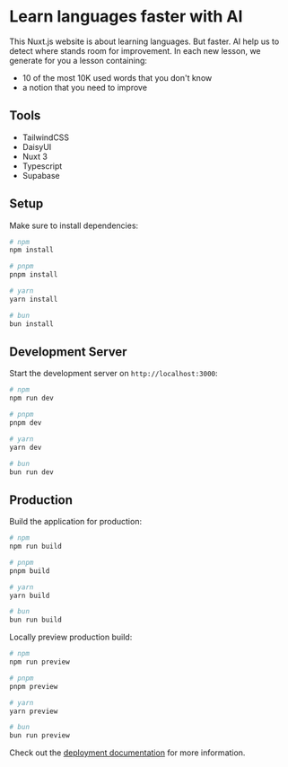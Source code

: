 # Learn languages faster with AI

This Nuxt.js website is about learning languages. But faster.
AI help us to detect where stands room for improvement.
In each new lesson, we generate for you a lesson containing: 
- 10 of the most 10K used words that you don't know
- a notion that you need to improve 

## Tools

- TailwindCSS
- DaisyUI
- Nuxt 3
- Typescript
- Supabase


## Setup

Make sure to install dependencies:

```bash
# npm
npm install

# pnpm
pnpm install

# yarn
yarn install

# bun
bun install
```

## Development Server

Start the development server on `http://localhost:3000`:

```bash
# npm
npm run dev

# pnpm
pnpm dev

# yarn
yarn dev

# bun
bun run dev
```

## Production

Build the application for production:

```bash
# npm
npm run build

# pnpm
pnpm build

# yarn
yarn build

# bun
bun run build
```

Locally preview production build:

```bash
# npm
npm run preview

# pnpm
pnpm preview

# yarn
yarn preview

# bun
bun run preview
```

Check out the [deployment documentation](https://nuxt.com/docs/getting-started/deployment) for more information.

